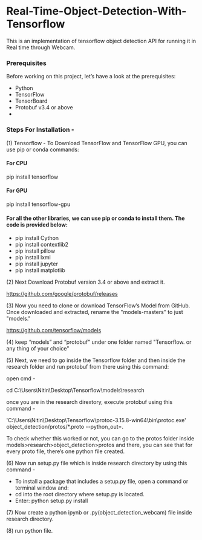 # Real-Time-Object-Detection-With-Tensorflow

This is an implementation of tensorflow object detection API for running it in Real time through Webcam.

### Prerequisites
Before working on this project, let’s have a look at the prerequisites:

- Python
- TensorFlow
- TensorBoard
- Protobuf v3.4 or above
- 
### Steps For Installation - 

(1) Tensorflow - To Download TensorFlow and TensorFlow GPU, you can use pip or conda commands:
#### For CPU
pip install tensorflow
#### For GPU
pip install tensorflow-gpu


#### For all the other libraries, we can use pip or conda to install them. The code is provided below:

- pip install Cython
- pip install contextlib2
- pip install pillow
- pip install lxml
- pip install jupyter
- pip install matplotlib

(2) Next Download Protobuf version 3.4 or above  and extract it.

https://github.com/google/protobuf/releases 


(3) Now you need to clone or download TensorFlow’s Model from GitHub. Once downloaded and extracted, rename the "models-masters" to just "models."

https://github.com/tensorflow/models

(4) keep “models” and “protobuf” under one folder named "Tensorflow. or any thing of your choice"

(5) Next, we need to go inside the Tensorflow folder and then inside the research folder and run protobuf from there using this command:

open cmd - 

cd C:\Users\Nitin\Desktop\Tensorflow\models\research

once you are in the research dirextory, execute protobuf using this command - 

 'C:\Users\Nitin\Desktop\Tensorflow\protoc-3.15.8-win64\bin\protoc.exe' object_detection/protos/*.proto --python_out=.


To check whether this worked or not, you can go to the protos folder inside models>research>object_detection>protos and there, you can see that for every proto file, there’s one python file created.

(6) Now run setup.py file which is inside research directory by using this command - 
  - To install a package that includes a setup.py file, open a command or terminal window and:
- cd into the root directory where setup.py is located.
- Enter: python setup.py install

(7) Now create a python ipynb or .py(object_detection_webcam) file inside research directory.

(8) run python file.

